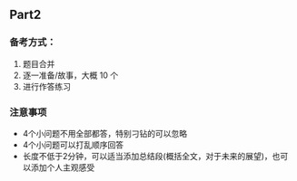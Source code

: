 ## Part2

### 备考方式：

1. 题目合并
2. 逐一准备/故事，大概 10 个
3. 进行作答练习

### 注意事项

- 4个小问题不用全部都答，特别刁钻的可以忽略
- 4个小问题可以打乱顺序回答
- 长度不低于2分钟，可以适当添加总结段(概括全文，对于未来的展望)，也可以添加个人主观感受

